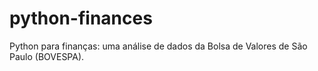 # python-finances
Python para finanças: uma análise de dados da Bolsa de Valores de São Paulo (BOVESPA).
